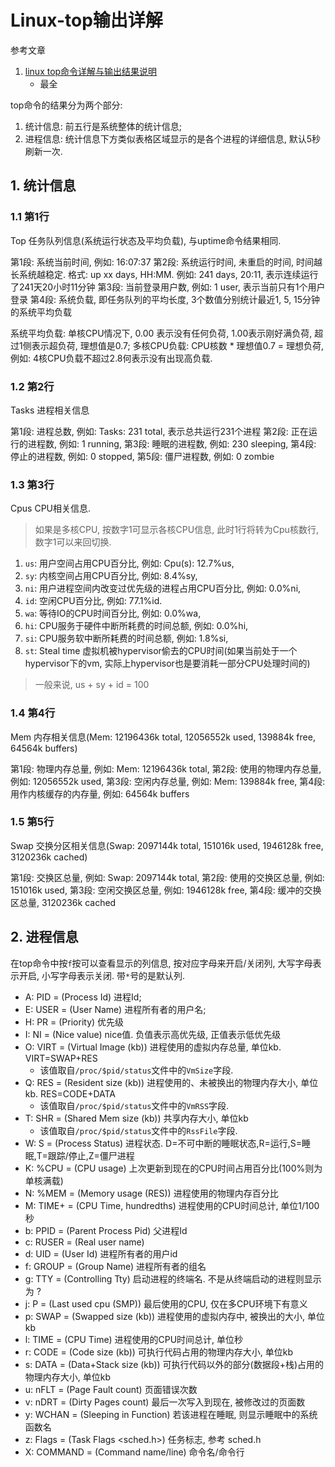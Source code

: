 # Linux-top输出详解

参考文章

1. [linux top命令详解与输出结果说明](https://www.jb51.net/article/135852.htm)
    - 最全

top命令的结果分为两个部分: 

1. 统计信息: 前五行是系统整体的统计信息; 
2. 进程信息: 统计信息下方类似表格区域显示的是各个进程的详细信息, 默认5秒刷新一次. 

## 1. 统计信息

### 1.1 第1行

Top 任务队列信息(系统运行状态及平均负载), 与uptime命令结果相同. 

第1段: 系统当前时间, 例如: 16:07:37
第2段: 系统运行时间, 未重启的时间, 时间越长系统越稳定. 格式: up xx days, HH:MM. 例如: 241 days, 20:11, 表示连续运行了241天20小时11分钟
第3段: 当前登录用户数, 例如: 1 user, 表示当前只有1个用户登录
第4段: 系统负载, 即任务队列的平均长度, 3个数值分别统计最近1, 5, 15分钟的系统平均负载

系统平均负载: 单核CPU情况下, 0.00 表示没有任何负荷, 1.00表示刚好满负荷, 超过1侧表示超负荷, 理想值是0.7; 
多核CPU负载: CPU核数 * 理想值0.7 = 理想负荷, 例如: 4核CPU负载不超过2.8何表示没有出现高负载. 

### 1.2 第2行

Tasks 进程相关信息

第1段: 进程总数, 例如: Tasks: 231 total, 表示总共运行231个进程
第2段: 正在运行的进程数, 例如: 1 running,
第3段: 睡眠的进程数, 例如: 230 sleeping,
第4段: 停止的进程数, 例如: 0 stopped,
第5段: 僵尸进程数, 例如: 0 zombie

### 1.3 第3行

Cpus CPU相关信息.

> 如果是多核CPU, 按数字1可显示各核CPU信息, 此时1行将转为Cpu核数行, 数字1可以来回切换. 

1. `us`: 用户空间占用CPU百分比, 例如: Cpu(s): 12.7%us,
2. `sy`: 内核空间占用CPU百分比, 例如: 8.4%sy,
3. `ni`: 用户进程空间内改变过优先级的进程占用CPU百分比, 例如: 0.0%ni,
4. `id`: 空闲CPU百分比, 例如: 77.1%id.
5. `wa`: 等待IO的CPU时间百分比, 例如: 0.0%wa,
6. `hi`: CPU服务于硬件中断所耗费的时间总额, 例如: 0.0%hi,
7. `si`: CPU服务软中断所耗费的时间总额, 例如: 1.8%si,
8. `st`: Steal time 虚拟机被hypervisor偷去的CPU时间(如果当前处于一个hypervisor下的vm, 实际上hypervisor也是要消耗一部分CPU处理时间的)

> 一般来说, us + sy + id = 100

### 1.4 第4行

Mem 内存相关信息(Mem: 12196436k total, 12056552k used, 139884k free, 64564k buffers)

第1段: 物理内存总量, 例如: Mem: 12196436k total,
第2段: 使用的物理内存总量, 例如: 12056552k used,
第3段: 空闲内存总量, 例如: Mem: 139884k free,
第4段: 用作内核缓存的内存量, 例如: 64564k buffers

### 1.5 第5行

Swap 交换分区相关信息(Swap: 2097144k total, 151016k used, 1946128k free, 3120236k cached)

第1段: 交换区总量, 例如: Swap: 2097144k total,
第2段: 使用的交换区总量, 例如: 151016k used,
第3段: 空闲交换区总量, 例如: 1946128k free,
第4段: 缓冲的交换区总量, 3120236k cached

## 2. 进程信息

在top命令中按`f`按可以查看显示的列信息, 按对应字母来开启/关闭列, 大写字母表示开启, 小写字母表示关闭. 带`*`号的是默认列. 

- A: PID = (Process Id) 进程Id; 
- E: USER = (User Name) 进程所有者的用户名; 
- H: PR = (Priority) 优先级
- I: NI = (Nice value) nice值. 负值表示高优先级, 正值表示低优先级
- O: VIRT = (Virtual Image (kb)) 进程使用的虚拟内存总量, 单位kb. VIRT=SWAP+RES
    - 该值取自`/proc/$pid/status`文件中的`VmSize`字段.
- Q: RES = (Resident size (kb)) 进程使用的、未被换出的物理内存大小, 单位kb. RES=CODE+DATA
    - 该值取自`/proc/$pid/status`文件中的`VmRSS`字段.
- T: SHR = (Shared Mem size (kb)) 共享内存大小, 单位kb
    - 该值取自`/proc/$pid/status`文件中的`RssFile`字段.
- W: S = (Process Status) 进程状态. D=不可中断的睡眠状态,R=运行,S=睡眠,T=跟踪/停止,Z=僵尸进程
- K: %CPU = (CPU usage) 上次更新到现在的CPU时间占用百分比(100%则为单核满载)
- N: %MEM = (Memory usage (RES)) 进程使用的物理内存百分比
- M: TIME+ = (CPU Time, hundredths) 进程使用的CPU时间总计, 单位1/100秒
- b: PPID = (Parent Process Pid) 父进程Id
- c: RUSER = (Real user name)
- d: UID = (User Id) 进程所有者的用户id
- f: GROUP = (Group Name) 进程所有者的组名
- g: TTY = (Controlling Tty) 启动进程的终端名. 不是从终端启动的进程则显示为 ?
- j: P = (Last used cpu (SMP)) 最后使用的CPU, 仅在多CPU环境下有意义
- p: SWAP = (Swapped size (kb)) 进程使用的虚拟内存中, 被换出的大小, 单位kb
- l: TIME = (CPU Time) 进程使用的CPU时间总计, 单位秒
- r: CODE = (Code size (kb)) 可执行代码占用的物理内存大小, 单位kb
- s: DATA = (Data+Stack size (kb)) 可执行代码以外的部分(数据段+栈)占用的物理内存大小, 单位kb
- u: nFLT = (Page Fault count) 页面错误次数
- v: nDRT = (Dirty Pages count) 最后一次写入到现在, 被修改过的页面数
- y: WCHAN = (Sleeping in Function) 若该进程在睡眠, 则显示睡眠中的系统函数名
- z: Flags = (Task Flags <sched.h>) 任务标志, 参考 sched.h
- X: COMMAND = (Command name/line) 命令名/命令行